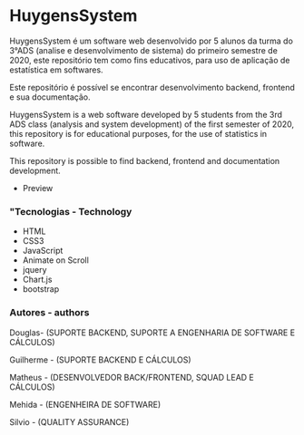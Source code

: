<h1>HuygensSystem</h1>

<p>
HuygensSystem é um software web desenvolvido por 5 alunos da turma do 3°ADS (analise e desenvolvimento de sistema) do primeiro semestre de 2020, este repositório tem como fins educativos, para uso de aplicação de estatística em softwares.
</p>
<p>
Este repositório é possível se encontrar desenvolvimento backend, frontend e sua documentação.
</p>

<p>
HuygensSystem is a web software developed by 5 students from the 3rd ADS class (analysis and system development) of the first semester of 2020, this repository is for educational purposes, for the use of statistics in software.
</p>
<p>
This repository is possible to find backend, frontend and documentation development.
</p>

<ul>
    <li>
    <a helf = "https://matheussouza89.github.io/HuygensSystem"> Preview </a>
    </li>
</ul>

<h3>
    "Tecnologias - Technology
</h3>

<ul>
    <li><a helf = "https://developer.mozilla.org/pt-BR/docs/Web/HTML"> HTML </a></li>
    <li><a helf = "https://developer.mozilla.org/pt-BR/docs/Archive/CSS3"> CSS3 </a></li>
    <li><a helf = "https://developer.mozilla.org/pt-BR/docs/Web/JavaScript"> JavaScript </a></li>
    <li><a helf = "https://michalsnik.github.io/aos"> Animate on Scroll </a></li>
    <li><a helf = "https://jquery.com"> jquery </a></li>
    <li><a helf = "https://www.chartjs.org"> Chart.js </a> </li>
    <li><a helf = "https://getbootstrap.com.br"> bootstrap </a> </li>
</ul>
<h3> Autores - authors</h3>

<p><a helf = "dgracecenteno@gmail.com">Douglas</a>- (SUPORTE BACKEND, SUPORTE A ENGENHARIA DE SOFTWARE E CÁLCULOS)</p>
<p><a helf = "guilherme.oliveira128@fatec.sp.gov.br">Guilherme</a> -  (SUPORTE BACKEND E CÁLCULOS)</p>
<p><a helf = "matheus.souza89@fatec.sp.gov.br">Matheus</a> -  (DESENVOLVEDOR BACK/FRONTEND, SQUAD LEAD E CÁLCULOS)</p>
<p><a helf = "mehida.melo@fatec.sp.gov.br">Mehida</a> -  (ENGENHEIRA DE SOFTWARE)</p>
<p><a helf = "silvio.freitas@fatec.sp.gov.br">Silvio</a> -  (QUALITY ASSURANCE)</p>

